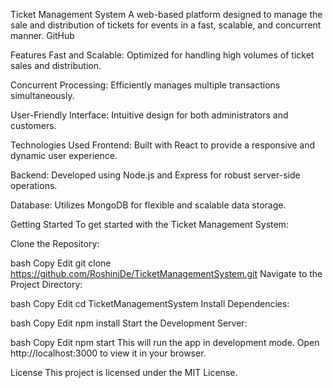 Ticket Management System
A web-based platform designed to manage the sale and distribution of tickets for events in a fast, scalable, and concurrent manner.​
GitHub

Features
Fast and Scalable: Optimized for handling high volumes of ticket sales and distribution.​

Concurrent Processing: Efficiently manages multiple transactions simultaneously.​

User-Friendly Interface: Intuitive design for both administrators and customers.​

Technologies Used
Frontend: Built with React to provide a responsive and dynamic user experience.​

Backend: Developed using Node.js and Express for robust server-side operations.​

Database: Utilizes MongoDB for flexible and scalable data storage.​

Getting Started
To get started with the Ticket Management System:

Clone the Repository:

bash
Copy
Edit
git clone https://github.com/RoshiniDe/TicketManagementSystem.git
Navigate to the Project Directory:

bash
Copy
Edit
cd TicketManagementSystem
Install Dependencies:

bash
Copy
Edit
npm install
Start the Development Server:

bash
Copy
Edit
npm start
This will run the app in development mode. Open http://localhost:3000 to view it in your browser.

License
This project is licensed under the MIT License.
